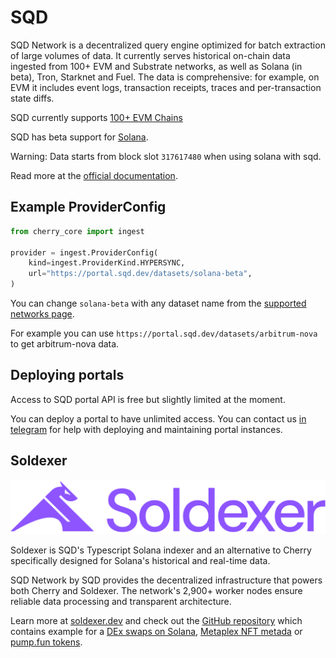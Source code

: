 # SQD

SQD Network is a decentralized query engine optimized for batch extraction of large volumes of data. It currently serves historical on-chain data ingested from 100+ EVM and Substrate networks, as well as Solana (in beta), Tron, Starknet and Fuel. The data is comprehensive: for example, on EVM it includes event logs, transaction receipts, traces and per-transaction state diffs.

SQD currently supports [100+ EVM Chains](https://docs.sqd.ai/subsquid-network/reference/networks/)

SQD has beta support for [Solana](https://docs.sqd.ai/solana-indexing/).

Warning: Data starts from block slot `317617480` when using solana with sqd.

Read more at the [official documentation](https://docs.sqd.ai/).


## Example ProviderConfig

```python
from cherry_core import ingest

provider = ingest.ProviderConfig(
    kind=ingest.ProviderKind.HYPERSYNC,
    url="https://portal.sqd.dev/datasets/solana-beta",
)
```

You can change `solana-beta` with any dataset name from the [supported networks page](https://docs.sqd.ai/subsquid-network/reference/networks/).

For example you can use `https://portal.sqd.dev/datasets/arbitrum-nova` to get arbitrum-nova data.

## Deploying portals

Access to SQD portal API is free but slightly limited at the moment.

You can deploy a portal to have unlimited access. You can contact us [in telegram](https://t.me/cherry_etl) for help with deploying and maintaining portal instances. 


## Soldexer

![Soldexer Logo|200](../../img/soldexer_logo_purple.png)

Soldexer is SQD's Typescript Solana indexer and an alternative to Cherry specifically designed for Solana's historical and real-time data.

SQD Network by SQD provides the decentralized infrastructure that powers both Cherry and Soldexer. The network's 2,900+ worker nodes ensure reliable data processing and transparent architecture.

Learn more at [soldexer.dev](https://www.soldexer.dev/) and check out the [GitHub repository](https://github.com/subsquid-labs/soldexer) which contains example for a [DEx swaps on Solana](https://github.com/subsquid-labs/soldexer/blob/main/src/indexers/swaps.ts), [Metaplex NFT metada](https://github.com/subsquid-labs/soldexer/blob/main/src/indexers/metaplex.ts) or [pump.fun tokens](https://github.com/subsquid-labs/soldexer/blob/main/src/indexers/pumpfun.ts).
